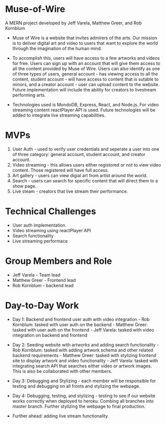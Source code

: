 # Muse-of-Wire
A MERN project developed by Jeff Varela, Matthew Greer, and Rob Kornblum

- Muse of Wire is a website that invites admirers of the arts. Our mission is to deliver digital art and video to users that want to explore the world through the imagination of the human mind. 

- To accomplish this, users will have access to a few artworks and videos for free. Users can sign up with an account that will give them access to all the content provided by Muse of Wire. Users can also identify as one of three types of users, general account - has viewing access to all the content, student account - will have access to content that is sutable to minors, and a creator account - user can upload content to the website. Future implementation will include the ability for creators to livestream performing arts. 

- Technologies used is MondoDB, Express, React, and Node.js. For video streaming content reactPlayer API is used. Future technologies will be added to integrate live streaming capabilities. 

# MVPs 

1. User Auth - used to verify user credentials and seperate a user into one of three category: general account, student account, and creator account. 
2. Video streaming - this allows users either registored or not to view video content. Those registered will have full access. 
3. Art gallery - users can view digial art from artist around the world. 
4. Search - users can search for specific content that will direct them to a show page. 
5. Live steam - creators that live stream their performance. 

# Technical Challenges 

- User auth implementation. 
- Video streaming using reactPlayer API 
- Search functionality 
- Live streaming performace 

# Group Members and Role 

- Jeff Varela - Team lead 
- Matthew Greer - Frontend lead 
- Rob Kornblum - backend lead 

# Day-to-Day Work 
 - Day 1: Backend and frontend user auth with video integration 
          - Rob Kornblum: tasked with user auth on the backend 
          - Matthew Greer: tasked with user auth on the frontend 
          - Jeff Varela: tasked with video integration on backend and frontend 

- Day 2: Seeding website with artworks and adding search functionality 
         - Rob Kornblum: tasked with adding artwork schema and other related backend requirements 
         - Matthew Greer: tasked with stylizing frontend site to display artwork and video functionality 
         - Jeff Varela: tasked with integrating search API that searches either video or artwork images. This is also be collaborated with other members. 
         
- Day 3: Debugging and Stylizing 
        - each member will be responsible for testing and debugging on all fronts and stylizing the webpage. 
        
- Day 4: Debugging, testing, and stylizing 
       - testing to see if our website works correctly when deployed to heroku. Combing all branches into master branch. Further stylizing the webpage to final production. 
       
- Further ahead: adding live stream functionality.   
